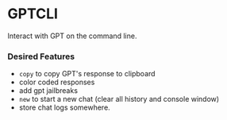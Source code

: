 # GPTCLI

Interact with GPT on the command line.



### Desired Features
* `copy` to copy GPT's response to clipboard
* color coded responses
* add gpt jailbreaks
* `new` to start a new chat (clear all history and console window)
* store chat logs somewhere.
